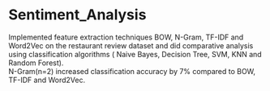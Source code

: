 # Sentiment_Analysis
Implemented feature extraction techniques BOW, N-Gram, TF-IDF and Word2Vec on the restaurant review dataset and did comparative analysis using classification algorithms ( Naive Bayes, Decision Tree, SVM, KNN and Random Forest).  
N-Gram(n=2) increased classification accuracy by 7% compared to BOW, TF-IDF and Word2Vec.  
